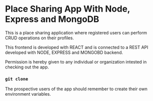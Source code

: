 # Place Sharing App With Node, Express and MongoDB

This is a place sharing application where registered users can perform CRUD operations on their profiles. 

This frontend is developed with REACT and is connected to a REST API developed with NODE, EXPRESS and MONGOBD backend. 

Permission is hereby given to any individual or organization intested in checking out the app. 

### ```git clone``` 

The prospective users of the app should remember to create their own environment variables. 


